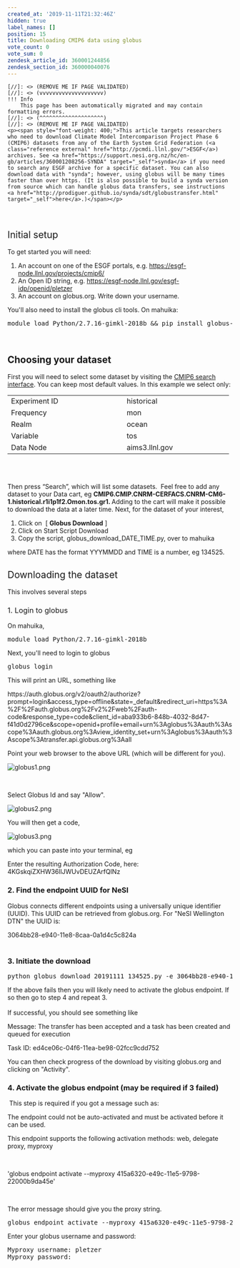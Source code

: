 ```yaml
---
created_at: '2019-11-11T21:32:46Z'
hidden: true
label_names: []
position: 15
title: Downloading CMIP6 data using globus
vote_count: 0
vote_sum: 0
zendesk_article_id: 360001244856
zendesk_section_id: 360000040076
---
```



    [//]: <> (REMOVE ME IF PAGE VALIDATED)
    [//]: <> (vvvvvvvvvvvvvvvvvvvv)
    !!! Info
        This page has been automatically migrated and may contain formatting errors.
    [//]: <> (^^^^^^^^^^^^^^^^^^^^)
    [//]: <> (REMOVE ME IF PAGE VALIDATED)
    <p><span style="font-weight: 400;">This article targets researchers who need to download Climate Model Intercomparison Project Phase 6 (CMIP6) datasets from any of the Earth System Grid Federation (<a class="reference external" href="http://pcmdi.llnl.gov/">ESGF</a>) archives. See <a href="https://support.nesi.org.nz/hc/en-gb/articles/360001208256-SYNDA" target="_self">synda</a> if you need to search any ESGF archive for a specific dataset. You can also download data with "synda"; however, using globus will be many times faster than over https. (It is also possible to build a synda version from source which can handle globus data transfers, see instructions <a href="http://prodiguer.github.io/synda/sdt/globustransfer.html" target="_self">here</a>.)</span></p>
<p> </p>
<h2><span style="font-weight: 400;">Initial setup</span></h2>
<p><span style="font-weight: 400;">To get started you will need:</span></p>
<ol>
<li style="font-weight: 400;">
<span style="font-weight: 400;">An account on one of the ESGF portals, e.g. </span><a href="https://esgf-node.llnl.gov/projects/cmip6/"><span style="font-weight: 400;">https://esgf-node.llnl.gov/projects/cmip6/</span></a>
</li>
<li style="font-weight: 400;">
<span style="font-weight: 400;">An Open ID string, e.g. </span><span style="font-weight: 400;"><a href="https://esgf-node.llnl.gov/esgf-idp/openid/pletzer">https://esgf-node.llnl.gov/esgf-idp/openid/pletzer</a></span>
</li>
<li><span style="font-weight: 400;">An account on globus.org. Write down your username.</span></li>
</ol>
<p>You'll also need to install the globus cli tools. On mahuika:</p>
<pre><span style="font-weight: 400;">module load Python/2.7.16-gimkl-2018b &amp;&amp; pip install globus-cli --user</span></pre>
<p> </p>
<h2>Choosing your dataset</h2>
<p>First you will need to select some dataset by visiting the <a href="https://esgf-node.llnl.gov/search/cmip6/" target="_self">CMIP6 search interface</a>. You can keep most default values. In this example we select only:</p>
<table style="height: 149px;" width="471">
<tbody>
<tr>
<td style="width: 243px;">Experiment ID</td>
<td style="width: 221px;">historical</td>
</tr>
<tr>
<td style="width: 243px;">Frequency</td>
<td style="width: 221px;">mon</td>
</tr>
<tr>
<td style="width: 243px;">Realm</td>
<td style="width: 221px;">ocean</td>
</tr>
<tr>
<td style="width: 243px;">Variable</td>
<td style="width: 221px;">tos</td>
</tr>
<tr>
<td style="width: 243px;">Data Node</td>
<td style="width: 221px;"><span style="font-weight: 400;">aims3.llnl.gov</span></td>
</tr>
</tbody>
</table>
<p> </p>
<p><span style="font-weight: 400;">Then press “Search”, which will list some datasets.  Feel free to add any dataset to your Data cart, eg <strong>CMIP6.CMIP.CNRM-CERFACS.CNRM-CM6-1.historical.r1i1p1f2.Omon.tos.gr1. </strong></span><span style="font-weight: 400;">Adding to the cart will make it possible to download the data at a later time. Next, for the dataset of your interest,</span></p>
<ol>
<li>
<span style="font-weight: 400;">Click on </span><span style="font-weight: 400;"> </span><span style="font-weight: 400;">[ </span><strong>Globus Download</strong><span style="font-weight: 400;"> ] </span>
</li>
<li><span style="font-weight: 400;">Click on Start Script Download</span></li>
<li><span style="font-weight: 400;">Copy the script, globus_download_DATE_TIME.py, over to mahuika</span></li>
</ol>
<p><span style="font-weight: 400;">where DATE has the format YYYMMDD and TIME is a number, eg 134525. </span></p>
<h2><span style="font-weight: 400;">Downloading the dataset</span></h2>
<p><span style="font-weight: 400;">This involves several steps</span></p>
<h3><span style="font-weight: 400;">1. Login to globus</span></h3>
<p><span style="font-weight: 400;">On mahuika, </span></p>
<pre><span style="font-weight: 400;">module load Python/2.7.16-gimkl-2018b<br></span></pre>
<p>Next, you'll need to login to globus</p>
<pre>globus login</pre>
<p>This will print an URL, something like</p>
<p class="p1"><span class="s1">https://auth.globus.org/v2/oauth2/authorize?prompt=login&amp;access_type=offline&amp;state=_default&amp;redirect_uri=https%3A%2F%2Fauth.globus.org%2Fv2%2Fweb%2Fauth-code&amp;response_type=code&amp;client_id=aba933b6-848b-4032-8d47-f41d0d2796ce&amp;scope=openid+profile+email+urn%3Aglobus%3Aauth%3Ascope%3Aauth.globus.org%3Aview_identity_set+urn%3Aglobus%3Aauth%3Ascope%3Atransfer.api.globus.org%3Aall</span></p>
<p class="p1"><span class="s1">Point your web browser to the above URL (which will be different for you). </span></p>
<p class="p1"><span class="s1"><img src="https://support.nesi.org.nz/hc/article_attachments/360002925856/globus1.png" alt="globus1.png"></span></p>
<p class="p1"> </p>
<p class="p1"><span class="s1">Select Globus Id and say "Allow". </span></p>
<p class="p1"><span class="s1"><img src="https://support.nesi.org.nz/hc/article_attachments/360002925876/globus2.png" alt="globus2.png"></span></p>
<p class="p1"><span class="s1">You will then get a code, </span></p>
<p class="p1"><span class="s1"><img src="https://support.nesi.org.nz/hc/article_attachments/360002925896/globus3.png" alt="globus3.png"></span></p>
<p class="p1"><span class="s1">which you can paste into your terminal, eg</span></p>
<p class="p1"><span class="s1">Enter the resulting Authorization Code, here: 4KGskqiZXHW36llJWUvDEUZArfQlNz</span></p>
<h3>2. Find the endpoint UUID for NeSI</h3>
<p><span style="font-weight: 400;">Globus connects different endpoints using a universally unique identifier (UUID). This UUID can be retrieved from globus.org. For "NeSI Wellington DTN" the UUID is:</span></p>
<div class="row">
<div class="col-md-6 mb-3 mb-md-2 col-lg-7 col-xl-8 d-flex align-items-center">3064bb28-e940-11e8-8caa-0a1d4c5c824a</div>
</div>
<div class="row"> </div>
<h3 class="row">3. Initiate the download</h3>
<div class="row">
<pre class="p1"><span class="s1">python globus_download_20191111_134525.py -e 3064bb28-e940-11e8-8caa-0a1d4c5c824a -u pletzera</span></pre>
</div>
<div class="row">If the above fails then you will likely need to activate the globus endpoint. If so then go to step 4 and repeat 3.</div>
<div class="row"> </div>
<div class="row">If successful, you should see something like</div>
<div class="row">
<div class="row">
<p class="p1"><span class="s1">Message: The transfer has been accepted and a task has been created and queued for execution</span></p>
<p class="p1"><span class="s1">Task ID: ed4ce06c-04f6-11ea-be98-02fcc9cdd752</span></p>
</div>
<p><span style="font-weight: 400;">You can then check progress of the download by visiting globus.org and clicking on "Activity". </span></p>
</div>
<div class="row">
<h3 class="row">4. Activate the globus endpoint (may be required if 3 failed)</h3>
<p> This step is required if you got a message such as:</p>
<p class="p1"><span class="s1">The endpoint could not be auto-activated and must be activated before it can be used.</span></p>
<p class="p1"><span class="s1">This endpoint supports the following activation methods: web, delegate proxy, myproxy</span></p>
<p class="p1"> </p>
<p class="p1"><span class="s1">'globus endpoint activate --myproxy 415a6320-e49c-11e5-9798-22000b9da45e'</span></p>
<p class="p1"> </p>
<p>The error message should give you the proxy string. </p>
<div class="row">
<pre class="p1"><span class="s1">globus endpoint activate --myproxy 415a6320-e49c-11e5-9798-22000b9da45e</span></pre>
</div>
<p class="row">Enter your globus username and password:</p>
<pre class="p1"><span class="s1">Myproxy username: pletzer </span><br><span class="s1">Myproxy password: </span></pre>
<h3 class="row"> </h3>
<p><span style="font-family: -apple-system, BlinkMacSystemFont, 'Segoe UI', Helvetica, Arial, sans-serif;"> </span></p>
</div>
<p> </p>